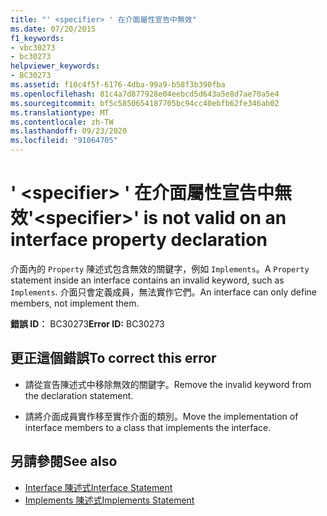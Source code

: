 ```yaml
---
title: "' <specifier> ' 在介面屬性宣告中無效"
ms.date: 07/20/2015
f1_keywords:
- vbc30273
- bc30273
helpviewer_keywords:
- BC30273
ms.assetid: f10c4f5f-6176-4dba-99a9-b58f3b390fba
ms.openlocfilehash: 81c4a7d877928e04eebcd5d643a5e8d7ae70a5e4
ms.sourcegitcommit: bf5c5850654187705bc94cc40ebfb62fe346ab02
ms.translationtype: MT
ms.contentlocale: zh-TW
ms.lasthandoff: 09/23/2020
ms.locfileid: "91064705"
---
```

# <a name="specifier-is-not-valid-on-an-interface-property-declaration"></a><span data-ttu-id="378fe-102">' \<specifier> ' 在介面屬性宣告中無效</span><span class="sxs-lookup"><span data-stu-id="378fe-102">'\<specifier>' is not valid on an interface property declaration</span></span>

<span data-ttu-id="378fe-103">介面內的 `Property` 陳述式包含無效的關鍵字，例如 `Implements`。</span><span class="sxs-lookup"><span data-stu-id="378fe-103">A `Property` statement inside an interface contains an invalid keyword, such as `Implements`.</span></span> <span data-ttu-id="378fe-104">介面只會定義成員，無法實作它們。</span><span class="sxs-lookup"><span data-stu-id="378fe-104">An interface can only define members, not implement them.</span></span>  
  
 <span data-ttu-id="378fe-105">**錯誤 ID︰** BC30273</span><span class="sxs-lookup"><span data-stu-id="378fe-105">**Error ID:** BC30273</span></span>  
  
## <a name="to-correct-this-error"></a><span data-ttu-id="378fe-106">更正這個錯誤</span><span class="sxs-lookup"><span data-stu-id="378fe-106">To correct this error</span></span>  
  
- <span data-ttu-id="378fe-107">請從宣告陳述式中移除無效的關鍵字。</span><span class="sxs-lookup"><span data-stu-id="378fe-107">Remove the invalid keyword from the declaration statement.</span></span>  
  
- <span data-ttu-id="378fe-108">請將介面成員實作移至實作介面的類別。</span><span class="sxs-lookup"><span data-stu-id="378fe-108">Move the implementation of interface members to a class that implements the interface.</span></span>  
  
## <a name="see-also"></a><span data-ttu-id="378fe-109">另請參閱</span><span class="sxs-lookup"><span data-stu-id="378fe-109">See also</span></span>

- [<span data-ttu-id="378fe-110">Interface 陳述式</span><span class="sxs-lookup"><span data-stu-id="378fe-110">Interface Statement</span></span>](../language-reference/statements/interface-statement.md)
- [<span data-ttu-id="378fe-111">Implements 陳述式</span><span class="sxs-lookup"><span data-stu-id="378fe-111">Implements Statement</span></span>](../language-reference/statements/implements-statement.md)
